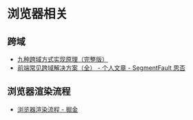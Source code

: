 <!--
 * @Author       : HyFun
 * @Date         : 2021-07-22 22:26:31
 * @Description  : 
 * @LastEditors  : HyFun
 * @LastEditTime : 2021-07-22 22:28:25
-->
# 浏览器相关

## 跨域
- [九种跨域方式实现原理（完整版）](https://juejin.cn/post/6844903767226351623)
- [前端常见跨域解决方案（全） - 个人文章 - SegmentFault 思否](https://segmentfault.com/a/1190000011145364?utm_medium=referral&utm_source=tuicool)

## 浏览器渲染流程

- [浏览器渲染流程 - 掘金](https://juejin.im/post/5dcbbbbd6fb9a0606a206c14)
